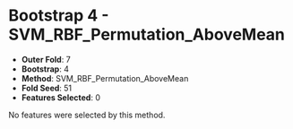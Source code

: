 # Bootstrap 4 - SVM_RBF_Permutation_AboveMean

- **Outer Fold**: 7
- **Bootstrap**: 4
- **Method**: SVM_RBF_Permutation_AboveMean
- **Fold Seed**: 51
- **Features Selected**: 0

No features were selected by this method.
